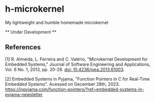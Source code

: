 # h-microkernel
My lightweight and humble homemade microkernel

** Under Development **


## References

[1] R. Almeida, L. Ferreira and C. Valério, "Microkernel Development for Embedded Systems," Journal of Software Engineering and Applications, Vol. 6 No. 1, 2013, pp. 20-28. [doi: 10.4236/jsea.2013.61003](10.4236/jsea.2013.61003).

[2] Embedded Systems in Pyjama, "Function Pointers in C for Real-Time Embedded Systems". Acessed on December 28th, 2023. 
<https://inpyjama.com/function-pointers/?ref=embedded-systems-in-pyjama-newsletter>


